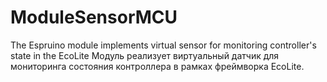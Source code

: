 # ModuleSensorMCU
The Espruino module implements virtual sensor for monitoring controller's state in the EcoLite Модуль реализует виртуальный датчик для мониторинга состояния контроллера в рамках фреймворка EcoLite.
